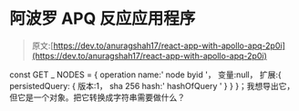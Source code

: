 # 阿波罗 APQ 反应应用程序

> 原文:[https://dev.to/anuragshah17/react-app-with-apollo-apq-2p0i](https://dev.to/anuragshah17/react-app-with-apollo-apq-2p0i)

const GET _ NODES = {
operation name:' node byid '，
变量:null，
扩展:{
persistedQuery: {
版本:1，
sha 256 hash:' hashOfQuery '
}
}
}；我想导出它，但它是一个对象。把它转换成字符串需要做什么？